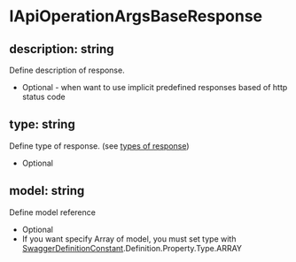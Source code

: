 # IApiOperationArgsBaseResponse

## description: string

Define description of response.

* Optional - when want to use implicit predefined responses based of http status code

## type: string

Define type of response. (see [types of response](./swagger-definition-constant.md#response))

* Optional

## model: string

Define model reference

* Optional
* If you want specify Array of model, you must set type with [SwaggerDefinitionConstant](./swagger-definition-constant.md).Definition.Property.Type.ARRAY
